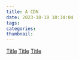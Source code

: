 ```yaml
---
title: A CDN
date: 2023-10-10 18:34:04
tags:
categories:
thumbnail:
---
```

<!-- more -->
[Title](../../../../../Downloads/colacloudnet_black_v1.1.1_202304031713_release.apk)
[Title](../../../../../Downloads/ColaCloudNet.exe)
[Title](../../../../../Downloads/ColaCloudNet-mac.dmg)